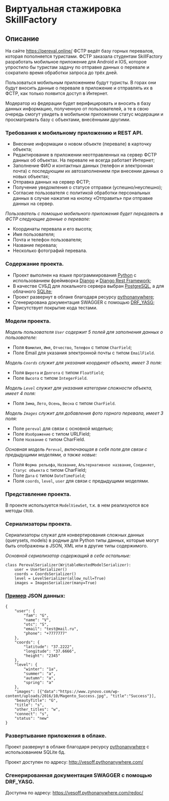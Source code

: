# Виртуальная стажировка SkillFactory
## Описание

На сайте https://pereval.online/ ФСТР ведёт базу горных перевалов, которая пополняется туристами.
ФСТР заказала студентам SkillFactory разработать мобильное приложение для Android и IOS, которое упростило бы туристам задачу по отправке данных о перевале и сократило время обработки запроса до трёх дней.

Пользоваться мобильным приложением будут туристы. В горах они будут вносить данные о перевале в приложение и отправлять их в ФСТР, как только появится доступ в Интернет.

Модератор из федерации будет верифицировать и вносить в базу данных информацию, полученную от пользователей, а те в свою очередь смогут увидеть в мобильном приложении статус модерации и просматривать базу с объектами, внесёнными другими.

### Требования к мобильному приложению и REST API.

* Внесение информации о новом объекте (перевале) в карточку объекта;
* Редактирование в приложении неотправленных на сервер ФСТР данных об объектах. На перевале не всегда работает Интернет;
* Заполнение ФИО и контактных данных (телефон и электронная почта) с последующим их автозаполнением при внесении данных о новых объектах;
* Отправка данных на сервер ФСТР;
* Получение уведомления о статусе отправки (успешно/неуспешно);
* Согласие пользователя с политикой обработки персональных данных в случае нажатия на кнопку «Отправить» при отправке данных на сервер.

_Пользователь с помощью мобильного приложения будет передавать в ФСТР следующие данные о перевале:_

* Координаты перевала и его высота;
* Имя пользователя;
* Почта и телефон пользователя;
* Название перевала;
* Несколько фотографий перевала.

### Содержание проекта.

* Проект выполнен на языке программирования [Python](https://www.python.org/) с использованием фреймворка [Django](https://www.djangoproject.com/) и [Django Rest Framework](https://www.django-rest-framework.org/);
* В качестве СУБД для локального сервера выбран [PostgreSQL](https://www.postgresql.org/), а для облачного [SQLite](https://www.sqlite.org/index.html);
* Проект развернут в облаке благодаря ресурсу [pythonanywhere](https://www.pythonanywhere.com/);
* Сгенерирована документация SWAGGER с помощью [DRF_YASG](https://drf-yasg.readthedocs.io/en/stable/readme.html);
* Присутствует покрытие кода тестами.

### Модели проекта.

_Модель пользователя `User` содержит 5 полей для заполнения данных о пользователе:_

* Поля `Фамилия`, `Имя`, `Отчество`, `Телефон` c типом `CharField`;
* Поле Email для указания электронной почты с типом `EmailField`.

_Модель `Coords` служит для указания координат объекта, имеет 3 поля:_

* Поля `Широта` и `Долгота` с типом `FloatField`;
* Поле `Высота` с типом `IntegerField`.

_Модель `Level` служит для указания категории сложности объекта, имеет 4 поля:_

* Поля `Зима`, `Лето`, `Осень`, `Весна` с типом `CharField`.

_Модель `Images` служит для добавления фото горного перевала, имеет 3 поля:_

* Поле `pereval` для связи с основной моделью;
* Поле `Изображение` с типом URLField;
* Поле `Название` с типом CharField.

_Основная модель `Pereval`, включающая в себя поля для связи с предыдущими моделями, а также новые:_

* Поля `Форма рельефа`, `Название`, `Альтернативное название`, `Соединяет`, `Статус объекта` с типом CharField;
* Поле `Дата` с типом `DateTimeField`;
* Поля `coords`, `level`, `user` для связи с предыдущими моделями.

### Представление проекта.

В проекте используется `ModelViewSet`, т.к. в нем реализуются все методы `CRUD`.

### Сериализаторы проекта.

Сериализаторы служат для конвертирования сложных данных (querysets, models) в родные для Python типы данных, которые могут быть отображены в JSON, XML или в другие типы содержимого.

_Основной сериализатор содержащий в себе остальные:_

```
class PerevalSerializer(WritableNestedModelSerializer):
    user = UserSerializer()
    coords = CoordsSerializer()
    level = LevelSerializer(allow_null=True)
    images = ImagesSerializer(many=True)
```

### [Пример](https://github.com/Vesoff/SprintPereval/blob/master/JSON%20raw_data%20example) JSON данных:

```
{
    "user": {
        "fam": "G",
        "name": "V",
        "otc": "S",
        "email": "test@mail.ru",
        "phone": "+7777777"
    },
    "coords": {
        "latitude": "37.2222",
        "longitude": "37.6666",
        "height": "2345"
    },
    "level": {
        "winter": "1a",
        "summer": "a",
        "autumn": "a",
        "spring": "a"
    },
    "images": [{"data":"https://www.zynovo.com/wp-content/uploads/2016/10/Magento_Success.jpg", "title":"Success"}],
    "beautyTitle": "G",
    "title": "s",
    "other_titles": "w",
    "connect": "s",
    "status": "new"
}
```

### Развертывание приложения в облаке.

Проект развернут в облаке благодаря ресурсу [pythonanywhere](https://www.pythonanywhere.com/) с использованием SQLite бд.

Проект доступен по адресу: http://vesoff.pythonanywhere.com/

### Сгенерированная документация SWAGGER c помощью DRF_YASG.

Доступна по адресу: https://vesoff.pythonanywhere.com/redoc/